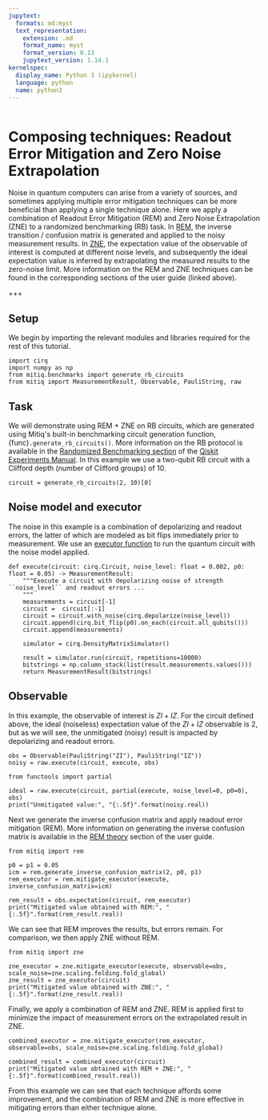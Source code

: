```yaml
---
jupytext:
  formats: md:myst
  text_representation:
    extension: .md
    format_name: myst
    format_version: 0.13
    jupytext_version: 1.14.1
kernelspec:
  display_name: Python 3 (ipykernel)
  language: python
  name: python3
---
```

```{tags} rem, zne, cirq
```

# Composing techniques: Readout Error Mitigation and Zero Noise Extrapolation

Noise in quantum computers can arise from a variety of sources, and sometimes applying multiple error mitigation techniques can be more beneficial than applying a single technique alone. 
Here we apply a combination of Readout Error Mitigation (REM) and Zero Noise Extrapolation (ZNE) to a randomized benchmarking (RB) task.
In [REM](../guide/rem.md), the inverse transition / confusion matrix is generated and applied to the noisy measurement results.
In [ZNE](../guide/zne.md), the expectation value of the observable of interest is computed at different noise levels, and subsequently the ideal expectation value is inferred by extrapolating the measured results to the zero-noise
limit. 
More information on the REM and ZNE techniques can be found in the corresponding sections of the user guide (linked
above).

+++

## Setup

We begin by importing the relevant modules and libraries required for the rest of this tutorial.

```{code-cell} ipython3
import cirq
import numpy as np
from mitiq.benchmarks import generate_rb_circuits
from mitiq import MeasurementResult, Observable, PauliString, raw
```

## Task

We will demonstrate using REM + ZNE on RB circuits, which are generated using Mitiq's built-in benchmarking circuit generation function, {func}`.generate_rb_circuits()`. 
More information on the RB protocol is available in the [Randomized Benchmarking section](https://qiskit.org/ecosystem/experiments/manuals/verification/randomized_benchmarking.html) of the [Qiskit Experiments Manual](https://qiskit.org/ecosystem/experiments/manuals). 
In this example we use a two-qubit RB circuit with a Clifford depth (number of Clifford groups) of 10.

```{code-cell} ipython3
circuit = generate_rb_circuits(2, 10)[0]
```

## Noise model and executor

The noise in this example is a combination of depolarizing and readout errors, the latter of which are modeled as bit flips immediately prior to measurement. We use an [executor function](../guide/executors.md) to run the quantum circuit with the noise model applied.

```{code-cell} ipython3
def execute(circuit: cirq.Circuit, noise_level: float = 0.002, p0: float = 0.05) -> MeasurementResult:
    """Execute a circuit with depolarizing noise of strength ``noise_level`` and readout errors ...
    """
    measurements = circuit[-1]
    circuit =  circuit[:-1]
    circuit = circuit.with_noise(cirq.depolarize(noise_level))
    circuit.append(cirq.bit_flip(p0).on_each(circuit.all_qubits()))
    circuit.append(measurements)

    simulator = cirq.DensityMatrixSimulator()

    result = simulator.run(circuit, repetitions=10000)
    bitstrings = np.column_stack(list(result.measurements.values()))
    return MeasurementResult(bitstrings)
```

## Observable

In this example, the observable of interest is $ZI + IZ$. 
For the circuit defined above, the ideal (noiseless) expectation value of the $ZI + IZ$ observable is 2, but as we will see, the unmitigated (noisy) result is impacted by depolarizing and readout errors.

```{code-cell} ipython3
obs = Observable(PauliString("ZI"), PauliString("IZ"))
noisy = raw.execute(circuit, execute, obs)
```

```{code-cell} ipython3
from functools import partial

ideal = raw.execute(circuit, partial(execute, noise_level=0, p0=0), obs)
print("Unmitigated value:", "{:.5f}".format(noisy.real))
```

Next we generate the inverse confusion matrix and apply readout error mitigation (REM). 
More information on generating the inverse confusion matrix is available in the [REM theory](../guide/rem-5-theory.md) section of the user guide.

```{code-cell} ipython3
from mitiq import rem

p0 = p1 = 0.05
icm = rem.generate_inverse_confusion_matrix(2, p0, p1)
rem_executor = rem.mitigate_executor(execute, inverse_confusion_matrix=icm)

rem_result = obs.expectation(circuit, rem_executor)
print("Mitigated value obtained with REM:", "{:.5f}".format(rem_result.real))
```

We can see that REM improves the results, but errors remain.
For comparison, we then apply ZNE without REM.

```{code-cell} ipython3
from mitiq import zne

zne_executor = zne.mitigate_executor(execute, observable=obs, scale_noise=zne.scaling.folding.fold_global)
zne_result = zne_executor(circuit)
print("Mitigated value obtained with ZNE:", "{:.5f}".format(zne_result.real))
```

Finally, we apply a combination of REM and ZNE.
REM is applied first to minimize the impact of measurement errors on the extrapolated result in ZNE.

```{code-cell} ipython3
combined_executor = zne.mitigate_executor(rem_executor, observable=obs, scale_noise=zne.scaling.folding.fold_global)

combined_result = combined_executor(circuit)
print("Mitigated value obtained with REM + ZNE:", "{:.5f}".format(combined_result.real))
```

From this example we can see that each technique affords some improvement, and the combination of REM and ZNE is more effective in mitigating errors than either technique alone.
